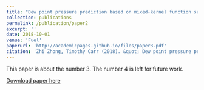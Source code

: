 ```yaml
---
title: "Dew point pressure prediction based on mixed-kernel function support vector machine in gas condensate reservoir" 
collection: publications
permalink: /publication/paper2
excerpt: ''
date: 2018-10-01
venue: 'Fuel'
paperurl: 'http://academicpages.github.io/files/paper3.pdf'
citation: 'Zhi Zhong, Timothy Carr (2018). &quot; Dew point pressure prediction based on mixed-kernel function support vector machine in gas condensate reservoir.&quot; <i>Fuel</i>. (1).'
---
```

This paper is about the number 3. The number 4 is left for future work.

[Download paper here](http://academicpages.github.io/files/paper3.pdf)


